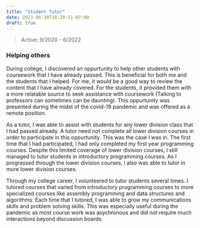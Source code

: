 ```yaml
---
title: "Student Tutor"
date: 2023-06-30T18:29:51-07:00
draft: true
---
```


> Active: 9/2020 - 6/2022

### Helping others 

During college, I discovered an oppurtunity to help other students with coursework that I have already passed. This is beneficial for both me and the students that I helped. For me, it would be a good way to review the content that I have already covered. For the students, it provided them with a more relatable source to seek assistance with coursework (Talking to professors can sometimes can be daunting). This oppurtunity was presented during the midst of the covid-19 pandemic and was offered as a remote position.

As a tutor, I was able to assist with students for any lower division class that I had passed already. A tutor need not complete all lower division courses in order to participate in this oppurtunity. This was the case I was in. The first time that I had participated, I had only completed my first year programming courses. Despite this limited coverage of lower division courses, I still managed to tutor students in introductory programming courses. As I prograssed through the lower division courses, I also was able to tutor in more lower division courses.

Through my college career, I volunteered to tutor students several times. I tutored courses that varied from introductory programming courses to more specialized courses like assembly programming and data structures and algorithms. Each time that I tutored, I was able to grow my communications skills and problem solving skills. This was especially useful during the pandemic as most course work was asychronous and did not require much interactions beyond discussion boards.
